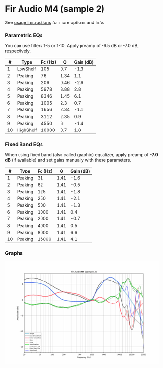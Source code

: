 # Fir Audio M4 (sample 2)
See [usage instructions](https://github.com/jaakkopasanen/AutoEq#usage) for more options and info.

### Parametric EQs
You can use filters 1-5 or 1-10. Apply preamp of -6.5 dB or -7.0 dB, respectively.

|   # | Type      |   Fc (Hz) |    Q |   Gain (dB) |
|-----|-----------|-----------|------|-------------|
|   1 | LowShelf  |       105 | 0.7  |        -1.3 |
|   2 | Peaking   |        76 | 1.34 |         1.1 |
|   3 | Peaking   |       206 | 0.46 |        -2.6 |
|   4 | Peaking   |      5978 | 3.88 |         2.8 |
|   5 | Peaking   |      8346 | 1.45 |         6.1 |
|   6 | Peaking   |      1005 | 2.3  |         0.7 |
|   7 | Peaking   |      1656 | 2.34 |        -1.1 |
|   8 | Peaking   |      3112 | 2.35 |         0.9 |
|   9 | Peaking   |      4550 | 6    |        -1.4 |
|  10 | HighShelf |     10000 | 0.7  |         1.8 |

### Fixed Band EQs
When using fixed band (also called graphic) equalizer, apply preamp of **-7.0 dB** (if available) and set gains manually with these parameters.

|   # | Type    |   Fc (Hz) |    Q |   Gain (dB) |
|-----|---------|-----------|------|-------------|
|   1 | Peaking |        31 | 1.41 |        -1.6 |
|   2 | Peaking |        62 | 1.41 |        -0.5 |
|   3 | Peaking |       125 | 1.41 |        -1.8 |
|   4 | Peaking |       250 | 1.41 |        -2.1 |
|   5 | Peaking |       500 | 1.41 |        -1.3 |
|   6 | Peaking |      1000 | 1.41 |         0.4 |
|   7 | Peaking |      2000 | 1.41 |        -0.7 |
|   8 | Peaking |      4000 | 1.41 |         0.5 |
|   9 | Peaking |      8000 | 1.41 |         6.6 |
|  10 | Peaking |     16000 | 1.41 |         4.1 |

### Graphs
![](./Fir%20Audio%20M4%20(sample%202).png)
